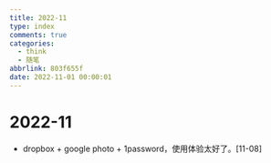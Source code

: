 ```yaml
---
title: 2022-11
type: index
comments: true
categories:
  - think
  - 随笔
abbrlink: 803f655f
date: 2022-11-01 00:00:01
---
```


# 2022-11

+ dropbox + google photo + 1password，使用体验太好了。[11-08]
